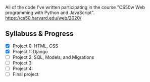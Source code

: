 All of the code I've written participating in the course "CS50w Web programming with Python and JavaScript".
<br>https://cs50.harvard.edu/web/2020/
<br>
## Syllabuss & Progress ##
- [x] Project 0: HTML, CSS
- [x] Project 1: Django
- [ ] Project 2: SQL, Models, and Migrations
- [ ] Project 3:
- [ ] Project 4: 
- [ ] Final project
